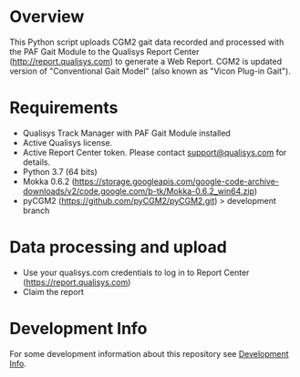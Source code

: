 # Overview
This Python script uploads CGM2 gait data recorded and processed with the PAF Gait Module to the Qualisys Report Center (http://report.qualisys.com) to generate a Web Report. CGM2 is updated version of "Conventional Gait Model" (also known as "Vicon Plug-in Gait").

# Requirements
- Qualisys Track Manager with PAF Gait Module installed
- Active Qualisys license.
- Active Report Center token. Please contact support@qualisys.com for details.
- Python 3.7 (64 bits)
- Mokka 0.6.2 (https://storage.googleapis.com/google-code-archive-downloads/v2/code.google.com/b-tk/Mokka-0.6.2_win64.zip)
- pyCGM2 (https://github.com/pyCGM2/pyCGM2.git) > development branch

# Data processing and upload
- Use your qualisys.com credentials to log in to Report Center (https://report.qualisys.com)
- Claim the report

# Development Info

For some development information about this repository see [Development Info](development-info.md).